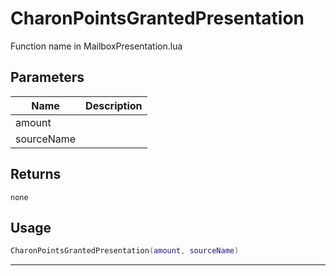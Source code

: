 # CharonPointsGrantedPresentation

Function name in MailboxPresentation.lua

## Parameters

| Name       | Description |
| ---------- | ----------- |
| amount     |             |
| sourceName |             |

## Returns

`none`

## Usage

```lua
CharonPointsGrantedPresentation(amount, sourceName)
```

---
